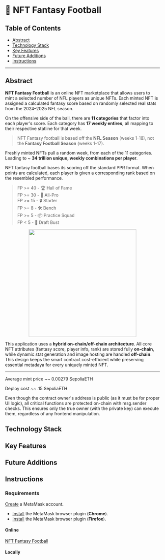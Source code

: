 # 🏈 NFT Fantasy Football   

## Table of Contents
- [Abstract](#Abstract)
- [Technology Stack](#Technology-Stack)
- [Key Features](#Key-Features)
- [Future Additions](#Future-Additions)
- [Instructions](#Instructions)
---


## Abstract
**NFT Fantasy Football** is an online NFT marketplace that allows users to mint a selected number of NFL players as unique NFTs. Each minted NFT is assigned a calculated fantasy score based on randomly selected real stats from the 2024–2025 NFL season.

On the offensive side of the ball, there are **11 categories** that factor into each player's score. Each category has **17 weekly entires**, all mapping to their respective statline for that week.   

> NFT Fantasy football is based off the **NFL Season** (weeks 1-18), not the **Fantasy Football Season** (weeks 1-17).   

Freshly minted NFTs pull a random week, from each of the 11 categories. Leading to ~ **34 trillion unique, weekly combinations per player**.   

NFT fantasy football bases its scoring off the standard PPR format. When points are calculated, each player is given a corresponding rank based on the resembled performance.   

>  FP >= 40 - 🏆 Hall of Fame  
>  FP >= 30 - 💪 All-Pro  
>  FP >= 15 - 🔒 Starter  
>  FP >= 8 - 🛠️ Bench  
>  FP >= 5  - 📦 Practice Squad  
>  FP < 5 - 🧢 Draft Bust  

<p align="center">
    <img src="https://files.catbox.moe/x56orl.gif" width="350"  />
</p>

This application uses a **hybrid on-chain/off-chain architecture**. All core NFT attributes (fantasy score, player info, rank) are stored fully **on-chain**, while dynamic stat generation and image hosting are handled **off-chain**. This design keeps the smart contract cost-efficient while preserving essential metadaya for every uniquely minted NFT.

---


Average mint price ~~ 0.00279 SepoliaETH   

Deploy cost ~~ .15 SepoliaETH     

Even though the contract owner's address is public (as it must be for proper UI logic), all critical functions are protected on-chain with msg.sender checks. This ensures only the true owner (with the private key) can execute them, regardless of any frontend manipulation.   

## Technology Stack

## Key Features

## Future Additions

## Instructions   

### Requirements
[Create](https://metamask.io/) a MetaMask account.   
+ [Install](https://chromewebstore.google.com/detail/metamask/nkbihfbeogaeaoehlefnkodbefgpgknn?hl=en) the MetaMask browser plugin (**Chrome**).   
+ [Install](https://addons.mozilla.org/en-US/firefox/addon/ether-metamask/) the MetaMask browser plugin (**Firefox**).   

#### Online
[NFT Fantasy Football](https://wesleycym.github.io/NFT-Fantasy-Football/)  

#### Locally 